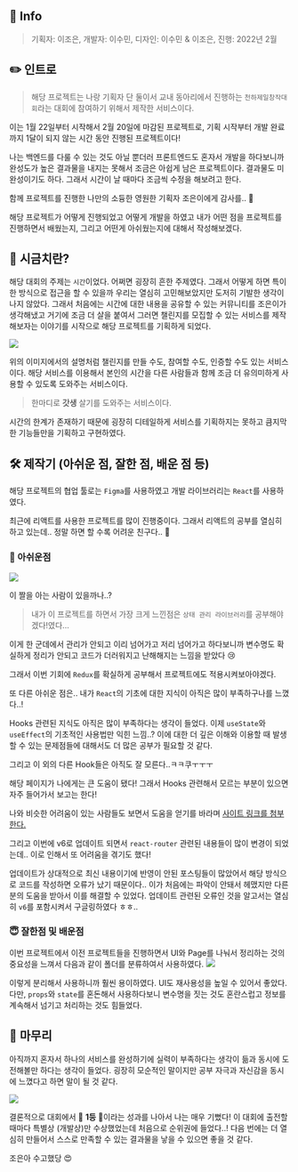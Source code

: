 ## 📍 Info
> 기획자: 이조은, 개발자: 이수민, 디자인: 이수민 & 이조은, 진행: 2022년 2월
## ✏️ 인트로
> 해당 프로젝트는 나랑 기획자 단 둘이서 교내 동아리에서 진행하는 `천하제일창작대회`라는 대회에 참여하기 위해서 제작한 서비스이다.

이는 1월 22일부터 시작해서 2월 20일에 마감된 프로젝트로, 기획 시작부터 개발 완료까지 1달이 되지 않는 시간 동안 진행된 프로젝트이다!

나는 백엔드를 다룰 수 있는 것도 아닐 뿐더러 프론트엔드도 혼자서 개발을 하다보니까 완성도가 높은 결과물을 내지는 못해서 조금은 아쉽게 남은 프로젝트이다. 결과물도 미완성이기도 하다. 그래서 시간이 날 때마다 조금씩 수정을 해보려고 한다.

함께 프로젝트를 진행한 나만의 소듕한 영원한 기획자 조은이에게 감사를.. 🤍

해당 프로젝트가 어떻게 진행되었고 어떻게 개발을 하였고 내가 어떤 점을 프로젝트를 진행하면서 배웠는지, 그리고 어떤게 아쉬웠는지에 대해서 작성해보겠다.

## 🥬 시금치란?

해당 대회의 주제는 `시간`이었다. 어쩌면 굉장히 흔한 주제였다. 그래서 어떻게 하면 특이한 방식으로 접근을 할 수 있을까 우리는 열심히 고민해보았지만 도저히 기발한 생각이 나지 않았다. 그래서 처음에는 시간에 대한 내용을 공유할 수 있는 커뮤니티를 조은이가 생각해냈고 거기에 조금 더 살을 붙여서 그러면 챌린지를 모집할 수 있는 서비스를 제작해보자는 이야기를 시작으로 해당 프로젝트를 기획하게 되었다.

![](https://images.velog.io/images/intersoom/post/97eedfb4-22e9-47c3-87e3-2cd743a673b5/%E1%84%8E%E1%85%A5%E1%86%AB%E1%84%8E%E1%85%A1%E1%86%BC%E1%84%83%E1%85%A2_%E1%84%8B%E1%85%B5%E1%84%89%E1%85%AE%E1%84%86%E1%85%B5%E1%86%AB%E1%84%8B%E1%85%B5%E1%84%8C%E1%85%A9%E1%84%8B%E1%85%B3%E1%86%AB_%E1%84%8C%E1%85%A1%E1%86%A8%E1%84%91%E1%85%AE%E1%86%B7%E1%84%89%E1%85%A5%E1%86%AF%E1%84%86%E1%85%A7%E1%86%BC.png)

위의 이미지에서의 설명처럼 챌린지를 만들 수도, 참여할 수도, 인증할 수도 있는 서비스이다. 해당 서비스를 이용해서 본인의 시간을 다른 사람들과 함께 조금 더 유의미하게 사용할 수 있도록 도와주는 서비스이다.

> 한마디로 **갓생** 살기를 도와주는 서비스이다.

시간의 한계가 존재하기 때문에 굉장히 디테일하게 서비스를 기획하지는 못하고 큼지막한 기능들만을 기획하고 구현하였다.

## 🛠 제작기 (아쉬운 점, 잘한 점, 배운 점 등)

해당 프로젝트의 협업 툴로는 `Figma`를 사용하였고
개발 라이브러리는 `React`를 사용하였다.

최근에 리액트를 사용한 프로젝트를 많이 진행중이다. 그래서 리액트의 공부를 열심히 하고 있는데.. 정말 하면 할 수록 어려운 친구다.. 🤒

### 👿 아쉬운점

![](https://images.velog.io/images/intersoom/post/db4f1c24-0c7a-4abf-ac66-8e5c272af9d8/image.png)

이 짤을 아는 사람이 있을까나..?

> 내가 이 프로젝트를 하면서 가장 크게 느낀점은 `상태 관리 라이브러리`를 공부해야겠다!였다...

이게 한 군데에서 관리가 안되고 이리 넘어가고 저리 넘어가고 하다보니까 변수명도 확실하게 정리가 안되고 코드가 더러워지고 난해해지는 느낌을 받았다 😢

그래서 이번 기회에 `Redux`를 확실하게 공부해서 프로젝트에도 적용시켜보아야겠다.

또 다른 아쉬운 점은.. 내가 `React`의 기초에 대한 지식이 아직은 많이 부족하구나를 느꼈다..! 

Hooks 관련된 지식도 아직은 많이 부족하다는 생각이 들었다. 이제 `useState`와 `useEffect`의 기초적인 사용법만 익힌 느낌..? 이에 대한 더 깊은 이해와 이용할 때 발생할 수 있는 문제점들에 대해서도 더 많은 공부가 필요할 것 같다.

그리고 이 외의 다른 Hook들은 아직도 잘 모른다..ㅋㅋ쿠ㅜㅜㅜ

해당 페이지가 나에게는 큰 도움이 됐다! 그래서 Hooks 관련해서 모르는 부분이 있으면 자주 들어가서 보고는 한다!

나와 비슷한 어려움이 있는 사람들도 보면서 도움을 얻기를 바라며 [사이트 링크를 첨부한다.](https://velog.io/@velopert/react-hooks)

그리고 이번에 v6로 업데이트 되면서 `react-router` 관련된 내용들이 많이 변경이 되었는데.. 이로 인해서 또 어려움을 겪기도 했다!

업데이트가 상대적으로 최신 내용이기에 반영이 안된 포스팅들이 많았어서 해당 방식으로 코드를 작성하면 오류가 났기 때문이다.. 이가 처음에는 파악이 안돼서 헤맸지만 다른 분의 도움을 받아서 이를 해결할 수 있었다. 업데이트 관련된 오류인 것을 알고서는 열심히 `v6`를 포함시켜서 구글링하였다 ㅎㅎ..

### 😇 잘한점 및 배운점

이번 프로젝트에서 이전 프로젝트들을 진행하면서 UI와 Page를 나눠서 정리하는 것의 중요성을 느껴서 다음과 같이 폴더를 분류하여서 사용하였다.
![](https://images.velog.io/images/intersoom/post/599b40e4-8c9b-448f-a10d-5ef37c232315/%E1%84%89%E1%85%B3%E1%84%8F%E1%85%B3%E1%84%85%E1%85%B5%E1%86%AB%E1%84%89%E1%85%A3%E1%86%BA%202022-02-25%20%E1%84%8B%E1%85%A9%E1%84%92%E1%85%AE%201.42.10.png)

이렇게 분리해서 사용하니까 훨씬 용이하였다. UI도 재사용성을 높일 수 있어서 좋았다. 다만, `props`와 `state`를 혼돈해서 사용하다보니 변수명을 짓는 것도 혼란스럽고 정보를 계속해서 넘기고 처리하는 것도 힘들었다.

## 📍 마무리

아직까지 혼자서 하나의 서비스를 완성하기에 실력이 부족하다는 생각이 듦과 동시에 도전해볼만 하다는 생각이 들었다. 굉장히 모순적인 말이지만 공부 자극과 자신감을 동시에 느꼈다고 하면 말이 될 것 같다.

![](https://images.velog.io/images/intersoom/post/0c7d504d-9b6b-4897-9c9b-0afacf78131e/image.png)

결론적으로 대회에서 👑 **1등** 👑이라는 성과를 나아서 나는 매우 기뻤다!
이 대회에 출전할 때마다 특별상 (개발상)만 수상했었는데 처음으로 순위권에 들었다..! 다음 번에는 더 열심히 만들어서 스스로 만족할 수 있는 결과물을 낳을 수 있으면 좋을 것 같다.

조은아 수고했당 😍
